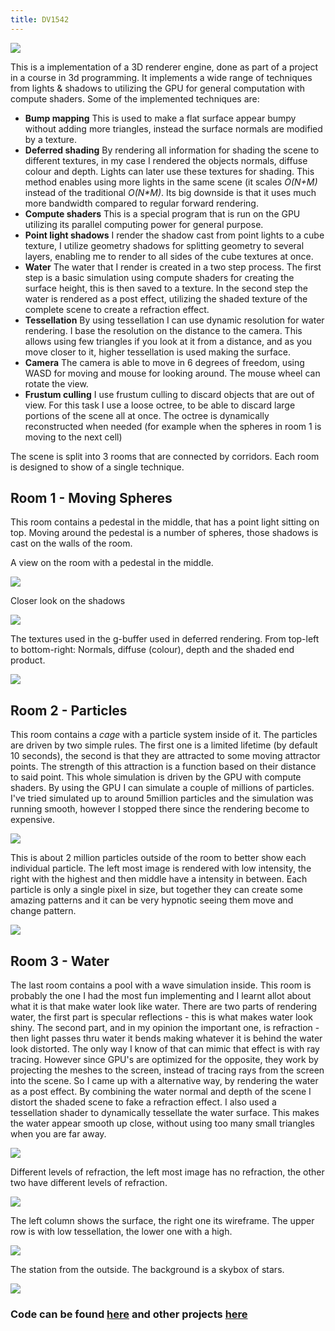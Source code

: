 ```yaml
---
title: DV1542
---
```


[![](../dv1542_preview.png)](../dv1542_preview.png)

This is a implementation of a 3D renderer engine, done as part of a project in a course in 3d programming. It implements a wide range of techniques from lights & shadows to utilizing the GPU for general computation with compute shaders. Some of the implemented techniques are:

* __Bump mapping__
  This is used to make a flat surface appear bumpy without adding more triangles, instead the surface normals are modified by a texture.
* __Deferred shading__
  By rendering all information for shading the scene to different textures, in my case I rendered the objects normals, diffuse colour and depth. Lights can later use these textures for shading. This method enables using more lights in the same scene (it scales _O(N+M)_ instead of the traditional _O(N*M)_. Its big downside is that it uses much more bandwidth compared to regular forward rendering.
* __Compute shaders__
  This is a special program that is run on the GPU utilizing its parallel computing power for general purpose.
* __Point light shadows__
  I render the shadow cast from point lights to a cube texture, I utilize geometry shadows for splitting geometry to several layers, enabling me to render to all sides of the cube textures at once.
* __Water__
  The water that I render is created in a two step process. The first step is a basic simulation using compute shaders for creating the surface height, this is then saved to a texture. In the second step the water is rendered as a post effect, utilizing the shaded texture of the complete scene to create a refraction effect.
* __Tessellation__
  By using tessellation I can use dynamic resolution for water rendering. I base the resolution on the distance to the camera. This allows using few triangles if you look at it from a distance, and as you move closer to it, higher tessellation is used making the surface.
* __Camera__
  The camera is able to move in 6 degrees of freedom, using WASD for moving and mouse for looking around. The mouse wheel can rotate the view.
* __Frustum culling__
  I use frustum culling to discard objects that are out of view. For this task I use a loose octree, to be able to discard large portions of the scene all at once. The octree is dynamically reconstructed when needed (for example when the spheres in room 1 is moving to the next cell)

The scene is split into 3 rooms that are connected by corridors. Each room is designed to show of a single technique.

## Room 1 - Moving Spheres
This room contains a pedestal in the middle, that has a point light sitting on top. Moving around the pedestal is a number of spheres, those shadows is cast on the walls of the room.

A view on the room with a pedestal in the middle.

[![](shadow_room.png)](shadow_room.png)

Closer look on the shadows

[![](shadows2.png)](shadows2.png)

The textures used in the g-buffer used in deferred rendering. From top-left to bottom-right:
Normals, diffuse (colour), depth and the shaded end product.

[![](defered.png)](defered.png)

## Room 2 - Particles
This room contains a *cage* with a particle system inside of it. The particles are driven by two simple rules. The first one is a limited lifetime (by default 10 seconds), the second is that they are attracted to some moving attractor points. The strength of this attraction is a function based on their distance to said point. This whole simulation is driven by the GPU with compute shaders. By using the GPU I can simulate a couple of millions of particles. I've tried simulated up to around 5million particles and the simulation was running smooth, however I stopped there since the rendering become to expensive.

[![](particle_room.png)](particle_room.png)

This is about 2 million particles outside of the room to better show each individual particle. The left most image is rendered with low intensity, the right with the highest and then middle have a intensity in between. Each particle is only a single pixel in size, but together they can create some amazing patterns and it can be very hypnotic seeing them move and change pattern.

[![](particles.png)](particles.png)

## Room 3 - Water
The last room contains a pool with a wave simulation inside. This room is probably the one I had the most fun implementing and I learnt allot about what it is that make water look like water. There are two parts of rendering water, the first part is specular reflections - this is what makes water look shiny. The second part, and in my opinion the important one, is refraction - then light passes thru water it bends making whatever it is behind the water look distorted.
The only way I know of that can mimic that effect is with ray tracing. However since GPU's are optimized for the opposite, they work by projecting the meshes to the screen, instead of tracing rays from the screen into the scene. So I came up with a alternative way, by rendering the water as a post effect. By combining the water normal and depth of the scene I distort the shaded scene to fake a refraction effect.
I also used a tessellation shader to dynamically tessellate the water surface. This makes the water appear smooth up close, without using too many small triangles when you are far away.

[![](water_room.png)](water_room.png)

Different levels of refraction, the left most image has no refraction, the other two have different levels of refraction.

[![](refraction.png)](refraction.png)

The left column shows the surface, the right one its wireframe. The upper row is with low tessellation, the lower one with a high.

[![](tess.png)](tess.png)

The station from the outside. The background is a skybox of stars.

[![](space.png)](space.png)


### Code can be found [here](//github.com/Visse/dv1542_project) and other projects [here](../index.md)
